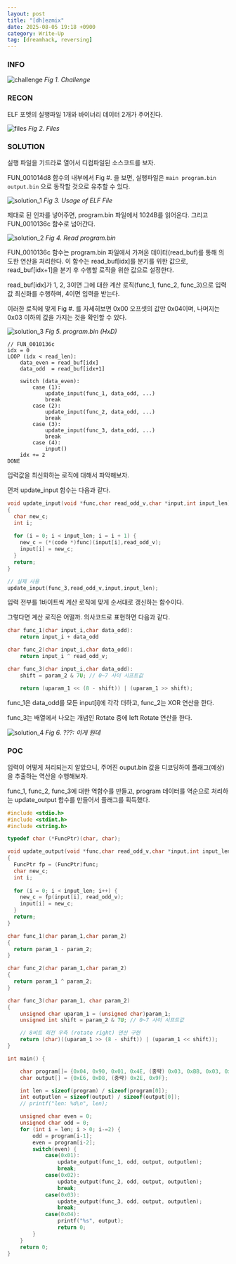 ```yaml
---
layout: post
title: "[dh]ezmix"
date: 2025-08-05 19:18 +0900
category: Write-Up
tag: [dreamhack, reversing]
---
```

### **INFO**

![challenge]
_Fig 1. Challenge_

### **RECON**

ELF 포멧의 실행파일 1개와 바이너리 데이터 2개가 주어진다.

![files]
_Fig 2. Files_

### **SOLUTION**

실행 파일을 기드라로 열어서 디컴파일된 소스코드를 보자.

FUN_001014d8 함수의 내부에서 Fig #. 을 보면, 실행파일은 `main program.bin output.bin` 으로 동작할 것으로 유추할 수 있다.

![solution_1]
_Fig 3. Usage of ELF File_

제대로 된 인자를 넣어주면, program.bin 파일에서 1024B를 읽어온다. 그리고 FUN_0010136c 함수로 넘어간다.

![solution_2]
_Fig 4. Read program.bin_

FUN_0010136c 함수는 program.bin 파일에서 가져온 데이터(read_buf)를 통해 의도한 연산을 처리한다. 이 함수는 read_buf[idx]를 분기를 위한 값으로, read_buf[idx+1]을 분기 후 수행할 로직을 위한 값으로 설정한다. 

read_buf[idx]가 1, 2, 3이면 그에 대한 계산 로직(func_1, func_2, func_3)으로 입력값 최신화를 수행하며, 4이면 입력을 받는다.

이러한 로직에 맞게 Fig #. 를 자세히보면 0x00 오프셋의 값만 0x04이며, 나머지는 0x03 이하의 값을 가지는 것을 확인할 수 있다. 


![solution_3]
_Fig 5. program.bin (HxD)_


```shell
// FUN_0010136c
idx = 0
LOOP (idx < read_len):
    data_even = read_buf[idx]
    data_odd  = read_buf[idx+1]

    switch (data_even):
        case (1):
            update_input(func_1, data_odd, ...) 
            break
        case (2):
            update_input(func_2, data_odd, ...) 
            break
        case (3):
            update_input(func_3, data_odd, ...)
            break
        case (4):
            input()
    idx += 2
DONE
``` 

입력값을 최신화하는 로직에 대해서 파악해보자. 

먼저 update_input 함수는 다음과 같다. 
```c
void update_input(void *func,char read_odd_v,char *input,int input_len)
{
  char new_c;
  int i;
  
  for (i = 0; i < input_len; i = i + 1) {
    new_c = (*(code *)func)(input[i],read_odd_v);
    input[i] = new_c;
  }
  return;
}

// 실제 사용
update_input(func_3,read_odd_v,input,input_len);
```

입력 전부를 1바이트씩 계산 로직에 맞게 순서대로 갱신하는 함수이다.

그렇다면 계산 로직은 어떨까. 의사코드로 표현하면 다음과 같다.

```c
char func_1(char input_i,char data_odd):
    return input_i + data_odd

char func_2(char input_i,char data_odd):
    return input_i ^ read_odd_v;

char func_3(char input_i,char data_odd):
    shift = param_2 & 7U; // 0~7 사이 시프트값

    return (uparam_1 << (8 - shift)) | (uparam_1 >> shift);
```

func_1은 data_odd를 모든 input[i]에 각각 더하고, func_2는 XOR 연산을 한다.

func_3는 배열에서 나오는 개념인 Rotate 중에 left Rotate 연산을 한다.

![solution_4]
_Fig 6. ???: 이게 뭔데_

### **POC**

입력이 어떻게 처리되는지 알았으니, 주어진 ouput.bin 값을 디코딩하여 플래그(예상)을 추출하는 역산을 수행해보자. 

func_1, func_2, func_3에 대한 역함수를 만들고, program 데이터를 역순으로 처리하는 update_output 함수를 만들어서 플래그를 획득했다.
```c
#include <stdio.h>
#include <stdint.h>
#include <string.h>

typedef char (*FuncPtr)(char, char);

void update_output(void *func,char read_odd_v,char *input,int input_len)
{
  FuncPtr fp = (FuncPtr)func;
  char new_c;
  int i;
  
  for (i = 0; i < input_len; i++) {
    new_c = fp(input[i], read_odd_v);
    input[i] = new_c;
  }
  return;
}

char func_1(char param_1,char param_2)
{
  return param_1 - param_2;
}

char func_2(char param_1,char param_2)
{
  return param_1 ^ param_2;
}

char func_3(char param_1, char param_2)
{
    unsigned char uparam_1 = (unsigned char)param_1;
    unsigned int shift = param_2 & 7U; // 0~7 사이 시프트값

    // 8비트 회전 우측 (rotate right) 연산 구현
    return (char)((uparam_1 >> (8 - shift)) | (uparam_1 << shift));
}

int main() {

    char program[]= {0x04, 0x90, 0x01, 0x4E, (중략) 0x03, 0xBB, 0x03, 0x23};
    char output[] = {0xE6, 0xD8, (중략) 0x2E, 0x9F};

    int len = sizeof(program) / sizeof(program[0]);
    int outputlen = sizeof(output) / sizeof(output[0]);
    // printf("len: %d\n", len);

    unsigned char even = 0; 
    unsigned char odd = 0;
    for (int i = len; i > 0; i-=2) {
        odd = program[i-1];
        even = program[i-2];
        switch(even) {
            case(0x01):
                update_output(func_1, odd, output, outputlen);
                break;
            case(0x02):
                update_output(func_2, odd, output, outputlen);
                break;
            case(0x03):
                update_output(func_3, odd, output, outputlen);
                break;
            case(0x04):
                printf("%s", output);
                return 0;
        }
    }
    return 0;
}
```

[files]: /assets/DreamHack/ezmix/recon_files.png 
[challenge]: /assets/DreamHack/ezmix/challenge.png
[solution_1]: /assets/DreamHack/ezmix/solution_1.png
[solution_2]: /assets/DreamHack/ezmix/solution_2.png
[solution_3]: /assets/DreamHack/ezmix/solution_3.png
[solution_4]: /assets/DreamHack/ezmix/solution_4.png